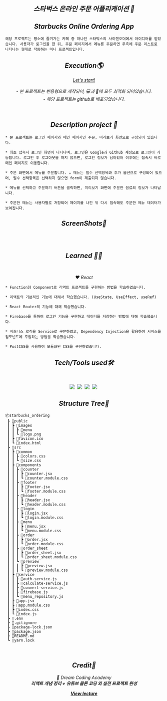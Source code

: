 <h2 align="center"><em>스타벅스 온라인 주문 어플리케이션 📌</em></h2>

<h2 align="center"><em>Starbucks Online Ordering App</em></h2>

```
해당 프로젝트는 평소에 즐겨가는 카페 중 하나인 스타벅스의 사이렌오더에서 아이디어를 얻었습니다. 사용자가 로그인을 한 뒤, 주문 페이지에서 메뉴를 주문하면 우측에 주문 리스트로 나타나는 형태로 작동하는 미니 프로젝트입니다.
```

<h2 align="center"><em>Execution🌎</em></h2>
<p align="center"><em><a href=/> Let's start!</a></em><br/>
<br/><em>
- 본 프로젝트는 반응형으로 제작되어, 💻과 📱에 모두 최적화 되어있습니다.<br>
- 해당 프로젝트는 github로 배포되었습니다.</em></p>
<br/>
<h2 align="center"><em>Description project 📝</em></h2>

```
* 본 프로젝트는 로그인 페이지와 메인 페이지인 주문, 미리보기 화면으로 구성되어 있습니다.

* 최초 접속시 로그인 화면이 나타나며, 로그인은 Google과 Github 계정으로 로그인이 가능합니다. 로그인 후 로그아웃을 하지 않으면, 로그인 정보가 남아있어 이후에는 접속시 바로 메인 페이지로 이동합니다.

* 주문 화면에서 메뉴를 주문합니다. ☕ 메뉴는 필수 선택항목과 추가 옵션으로 구성되어 있으며, 필수 선택항목은 선택하지 않으면 form이 제출되지 않습니다.

* 메뉴를 선택하고 주문하기 버튼을 클릭하면, 미리보기 화면에 주문한 음료의 정보가 나타납니다.

* 주문한 메뉴는 사용자별로 저장되어 페이지를 나간 뒤 다시 접속해도 주문한 메뉴 데이터가 보여집니다.
```

<h2 align="center"><em>ScreenShots📸</em></h2>
<p align="center">
<img src="">
</p>
<br/>
<h2 align="center"><em>Learned 👩‍🎓</em></h2>
<br/>
<p align="center"><em>❤️ React</em></p>

```
* Function형 Component로 리액트 프로젝트를 구현하는 방법을 학습하였습니다. 

* 리액트의 기본적인 기능에 대해서 학습했습니다. (UseState, UseEffect, useRef)

* React Router의 기능에 대해 학습했습니다.

* Firebase를 통하여 로그인 기능을 구현하고 데이터를 저장하는 방법에 대해 학습했습니다.

* 비즈니스 로직을 Service로 구분하였고, Dependency Injection을 활용하여 서비스를 컴포넌트에 주입하는 방법을 학습했습니다.

* PostCSS를 사용하여 모듈화된 CSS를 구현하였습니다.
```
 
<h2 align="center"><em>Tech/Tools used🛠</em></h2>
<br/>

<p align="center">
  <img src="http://img.shields.io/badge/-HTML5-E34F26?style=for-the-badge&logo=HTML5&logoColor=white"/></a>&nbsp
  <img src="http://img.shields.io/badge/-CSS3-1572B6?style=for-the-badge&logo=CSS3&logoColor=white"/></a>&nbsp
  <img src="https://img.shields.io/badge/-Javascript-F7DF1E?style=for-the-badge&logo=Javascript&logoColor=white"/></a>&nbsp
  <img src="https://img.shields.io/badge/React-61DAFB?style=for-the-badge&logo=React&logoColor=white"/></a>&nbsp
</p>

<h2 align="center"><em>Structure Tree🌳</em></h2>

```
📦starbucks_ordering            
 ┣ 📂public
 ┃ ┣ 📂images
 ┃ ┃ ┣ 📂menu
 ┃ ┃ ┗ 📜logo.png
 ┃ ┣ 📜favicon.ico
 ┃ ┗ 📜index.html
 ┣ 📂src
 ┃ ┣ 📂common
 ┃ ┃ ┣ 📜colors.css
 ┃ ┃ ┗ 📜size.css
 ┃ ┣ 📂components
 ┃ ┃ ┣ 📂counter
 ┃ ┃ ┃ ┣ 📜counter.jsx
 ┃ ┃ ┃ ┗ 📜counter.module.css
 ┃ ┃ ┣ 📂footer
 ┃ ┃ ┃ ┣ 📜footer.jsx
 ┃ ┃ ┃ ┗ 📜footer.module.css
 ┃ ┃ ┣ 📂header
 ┃ ┃ ┃ ┣ 📜header.jsx
 ┃ ┃ ┃ ┗ 📜header.module.css
 ┃ ┃ ┣ 📂login
 ┃ ┃ ┃ ┣ 📜login.jsx
 ┃ ┃ ┃ ┗ 📜login.module.css
 ┃ ┃ ┣ 📂menu
 ┃ ┃ ┃ ┣ 📜menu.jsx
 ┃ ┃ ┃ ┗ 📜menu.module.css
 ┃ ┃ ┣ 📂order
 ┃ ┃ ┃ ┣ 📜order.jsx
 ┃ ┃ ┃ ┗ 📜order.module.css
 ┃ ┃ ┣ 📂order_sheet
 ┃ ┃ ┃ ┣ 📜order_sheet.jsx
 ┃ ┃ ┃ ┗ 📜order_sheet.module.css
 ┃ ┃ ┗ 📂preview
 ┃ ┃ ┃ ┣ 📜preview.jsx
 ┃ ┃ ┃ ┗ 📜preview.module.css
 ┃ ┣ 📂service
 ┃ ┃ ┣ 📜auth-service.js
 ┃ ┃ ┣ 📜calculate-service.js
 ┃ ┃ ┣ 📜convert-service.js
 ┃ ┃ ┣ 📜firebase.js
 ┃ ┃ ┗ 📜menu_repository.js
 ┃ ┣ 📜app.jsx
 ┃ ┣ 📜app.module.css
 ┃ ┣ 📜index.css
 ┃ ┗ 📜index.js
 ┣ 📜.env
 ┣ 📜.gitignore
 ┣ 📜package-lock.json
 ┣ 📜package.json
 ┣ 📜README.md
 ┗ 📜yarn.lock
``` 

<br/>
<h2 align="center"><em>Credit🙏</em></h2>
<p align="center"><em>💜 Dream Coding Academy<br><strong>리액트 개념 정리 + 유튜브 클론 코딩 외 실전 프로젝트 완성</strong></em></p>
<p align="center"><em><strong><a href="https://academy.dream-coding.com/courses/react-basic">View lecture</strong></em></p>
